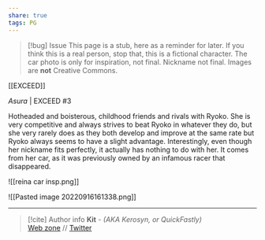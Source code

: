 ```yaml
---
share: true
tags: PG
---
```

> [!bug] Issue
> This page is a stub, here as a reminder for later. If you think this is a real person, stop that, this is a fictional character. The car photo is only for inspiration, not final. Nickname not final. Images are **not** Creative Commons.

[[EXCEED]]

*Asura* | EXCEED #3

Hotheaded and boisterous, childhood friends and rivals with Ryoko. She is very competitive and always strives to beat Ryoko in whatever they do, but she very rarely does as they both develop and improve at the same rate but Ryoko always seems to have a slight advantage. Interestingly, even though her nickname fits perfectly, it actually has nothing to do with her. It comes from her car, as it was previously owned by an infamous racer that disappeared.

![[reina car insp.png]]

![[Pasted image 20220916161338.png]]

-----
> [!cite] Author info
> **Kit** - *(AKA Kerosyn, or QuickFastly)*\
> [Web zone](https://kitabe.link) // [Twitter](https://twitter.com/Kerosyn_)